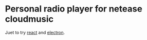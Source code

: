 # Personal radio player for netease cloudmusic
Juet to try [react](https://facebook.github.io/react/) and [electron](http://electron.atom.io).
